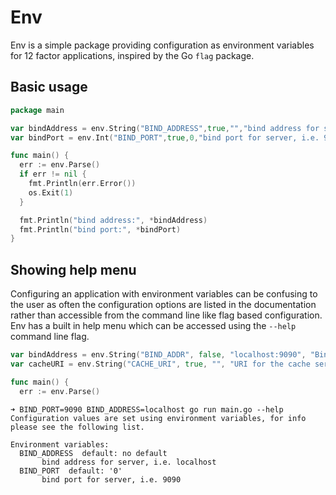 # Env 

Env is a simple package providing configuration as environment variables for 12 factor applications, inspired by the Go `flag` package.

## Basic usage

```go
package main

var bindAddress = env.String("BIND_ADDRESS",true,"","bind address for server, i.e. localhost")
var bindPort = env.Int("BIND_PORT",true,0,"bind port for server, i.e. 9090")

func main() {
  err := env.Parse()
  if err != nil {
    fmt.Println(err.Error())
    os.Exit(1)
  }

  fmt.Println("bind address:", *bindAddress)
  fmt.Println("bind port:", *bindPort)
}
```

## Showing help menu

Configuring an application with environment variables can be confusing to the user as often the configuration options are listed in the documentation rather than accessible from the command line like flag based configuration.  Env has a built in help menu which can be accessed using the `--help` command line flag.

```go
var bindAddress = env.String("BIND_ADDR", false, "localhost:9090", "Bind address for the server, i.e. localhost:9090")
var cacheURI = env.String("CACHE_URI", true, "", "URI for the cache server, i.e. localhost:9090")

func main() {
  err := env.Parse()
```

```shell
➜ BIND_PORT=9090 BIND_ADDRESS=localhost go run main.go --help
Configuration values are set using environment variables, for info please see the following list.

Environment variables:
  BIND_ADDRESS  default: no default
       bind address for server, i.e. localhost
  BIND_PORT  default: '0'
       bind port for server, i.e. 9090
```
